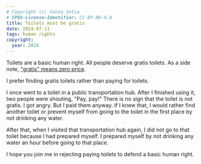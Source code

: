 ```yaml
---
# Copyright (c) Vanza Setia
# SPDX-License-Identifier: CC-BY-ND-4.0
title: Toilets must be gratis
date: 2024-07-11
tags: human rights
copyright:
  year: 2024
---
```


Toilets are a basic human right. All people deserve gratis toilets. As a side note, ["gratis" means zero price](/blog/word-choice-indonesian-english/#"bebas"-and-"free").

I prefer finding gratis toilets rather than paying for toilets.

I once went to a toilet in a public transportation hub. After I finished using it, two people were shouting, "Pay, pay!" There is no sign that the toilet is not gratis. I got angry. But I paid them anyway. If I knew that, I would rather find another toilet or prevent myself from going to the toilet in the first place by not drinking any water.

After that, when I visited that transportation hub again, I did not go to that toilet because I had prepared myself. I prepared myself by not drinking any water an hour before going to that place.

I hope you join me in rejecting paying toilets to defend a basic human right.
